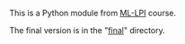 This is a Python module from [ML-LPI](https://github.com/ml-lpi) course.

The final version is in the "[final](https://github.com/SergeyKorpachev/python/tree/master/final)" directory.
